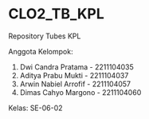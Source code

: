 # CLO2_TB_KPL
Repository Tubes KPL

Anggota Kelompok:
1. Dwi Candra Pratama - 2211104035
2. Aditya Prabu Mukti - 2211104037
3. Arwin Nabiel Arrofif - 2211104057
4. Dimas Cahyo Margono - 2211104060

Kelas: SE-06-02
